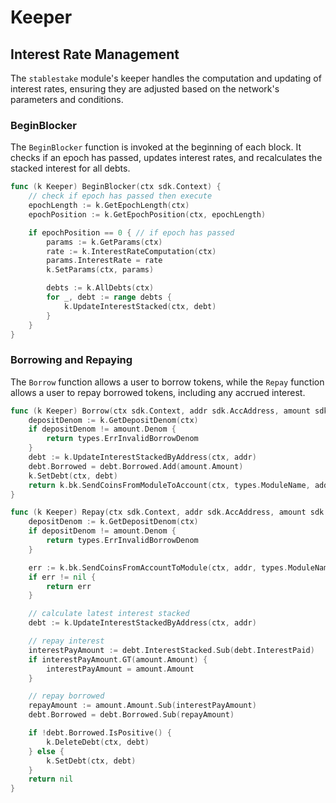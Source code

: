 <!--
order: 3
-->

# Keeper

## Interest Rate Management

The `stablestake` module's keeper handles the computation and updating of interest rates, ensuring they are adjusted based on the network's parameters and conditions.

### BeginBlocker

The `BeginBlocker` function is invoked at the beginning of each block. It checks if an epoch has passed, updates interest rates, and recalculates the stacked interest for all debts.

```go
func (k Keeper) BeginBlocker(ctx sdk.Context) {
    // check if epoch has passed then execute
    epochLength := k.GetEpochLength(ctx)
    epochPosition := k.GetEpochPosition(ctx, epochLength)

    if epochPosition == 0 { // if epoch has passed
        params := k.GetParams(ctx)
        rate := k.InterestRateComputation(ctx)
        params.InterestRate = rate
        k.SetParams(ctx, params)

        debts := k.AllDebts(ctx)
        for _, debt := range debts {
            k.UpdateInterestStacked(ctx, debt)
        }
    }
}
```

### Borrowing and Repaying

The `Borrow` function allows a user to borrow tokens, while the `Repay` function allows a user to repay borrowed tokens, including any accrued interest.

```go
func (k Keeper) Borrow(ctx sdk.Context, addr sdk.AccAddress, amount sdk.Coin) error {
    depositDenom := k.GetDepositDenom(ctx)
    if depositDenom != amount.Denom {
        return types.ErrInvalidBorrowDenom
    }
    debt := k.UpdateInterestStackedByAddress(ctx, addr)
    debt.Borrowed = debt.Borrowed.Add(amount.Amount)
    k.SetDebt(ctx, debt)
    return k.bk.SendCoinsFromModuleToAccount(ctx, types.ModuleName, addr, sdk.Coins{amount})
}

func (k Keeper) Repay(ctx sdk.Context, addr sdk.AccAddress, amount sdk.Coin) error {
    depositDenom := k.GetDepositDenom(ctx)
    if depositDenom != amount.Denom {
        return types.ErrInvalidBorrowDenom
    }

    err := k.bk.SendCoinsFromAccountToModule(ctx, addr, types.ModuleName, sdk.Coins{amount})
    if err != nil {
        return err
    }

    // calculate latest interest stacked
    debt := k.UpdateInterestStackedByAddress(ctx, addr)

    // repay interest
    interestPayAmount := debt.InterestStacked.Sub(debt.InterestPaid)
    if interestPayAmount.GT(amount.Amount) {
        interestPayAmount = amount.Amount
    }

    // repay borrowed
    repayAmount := amount.Amount.Sub(interestPayAmount)
    debt.Borrowed = debt.Borrowed.Sub(repayAmount)

    if !debt.Borrowed.IsPositive() {
        k.DeleteDebt(ctx, debt)
    } else {
        k.SetDebt(ctx, debt)
    }
    return nil
}
```
